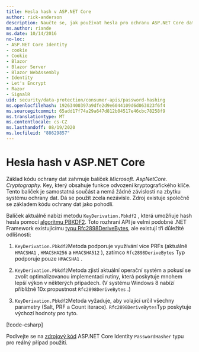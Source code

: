 ```yaml
---
title: Hesla hash v ASP.NET Core
author: rick-anderson
description: Naučte se, jak používat hesla pro ochranu ASP.NET Core dat pomocí rozhraní API ochrany dat.
ms.author: riande
ms.date: 10/14/2016
no-loc:
- ASP.NET Core Identity
- cookie
- Cookie
- Blazor
- Blazor Server
- Blazor WebAssembly
- Identity
- Let's Encrypt
- Razor
- SignalR
uid: security/data-protection/consumer-apis/password-hashing
ms.openlocfilehash: 19263400397a9dfe2d9e6044109d6d063023f6f4
ms.sourcegitcommit: 65add17f74a29a647d812b04517e46cbc78258f9
ms.translationtype: MT
ms.contentlocale: cs-CZ
ms.lasthandoff: 08/19/2020
ms.locfileid: "88629857"
---
```

# <a name="hash-passwords-in-aspnet-core"></a>Hesla hash v ASP.NET Core

Základ kódu ochrany dat zahrnuje balíček *Microsoft. AspNetCore. Cryptography.* Key, který obsahuje funkce odvození kryptografického klíče. Tento balíček je samostatná součást a nemá žádné závislosti na zbytku systému ochrany dat. Dá se použít zcela nezávisle. Zdroj existuje společně se základem kódu ochrany dat jako pohodlí.

Balíček aktuálně nabízí metodu `KeyDerivation.Pbkdf2` , která umožňuje hash hesla pomocí [algoritmu PBKDF2](https://tools.ietf.org/html/rfc2898#section-5.2). Toto rozhraní API je velmi podobné .NET Framework existujícímu [typu Rfc2898DeriveBytes](/dotnet/api/system.security.cryptography.rfc2898derivebytes), ale existují tři důležité odlišnosti:

1. `KeyDerivation.Pbkdf2`Metoda podporuje využívání více PRFs (aktuálně `HMACSHA1` , `HMACSHA256` a `HMACSHA512` ), zatímco `Rfc2898DeriveBytes` Typ podporuje pouze `HMACSHA1` .

2. `KeyDerivation.Pbkdf2`Metoda zjistí aktuální operační systém a pokusí se zvolit optimalizovanou implementaci rutiny, která poskytuje mnohem lepší výkon v některých případech. (V systému Windows 8 nabízí přibližně 10x propustnost `Rfc2898DeriveBytes` .)

3. `KeyDerivation.Pbkdf2`Metoda vyžaduje, aby volající určil všechny parametry (Salt, PRF a Count iterace). `Rfc2898DeriveBytes`Typ poskytuje výchozí hodnoty pro tyto.

[!code-csharp[](password-hashing/samples/passwordhasher.cs)]

Podívejte se na [zdrojový kód](https://github.com/dotnet/AspNetCore/blob/master/src/Identity/Extensions.Core/src/PasswordHasher.cs) ASP.NET Core Identity `PasswordHasher` typu pro reálný případ použití.
